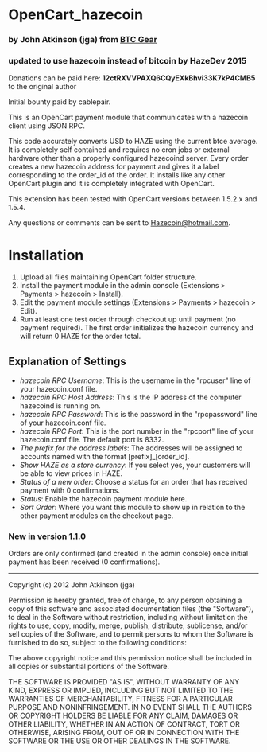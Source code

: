 # OpenCart_hazecoin
### by John Atkinson (jga) from [BTC Gear](http://btcgear.com/)
### updated to use hazecoin instead of bitcoin by HazeDev 2015

Donations can be paid here: **12ctRXVVPAXQ6CQyEXkBhvi33K7kP4CMB5** to the original author

Initial bounty paid by cablepair.

This is an OpenCart payment module that communicates with a hazecoin client using JSON RPC.

This code accurately converts USD to HAZE using the current btce average.  It is completely self contained and requires no cron jobs or external hardware other than a properly configured hazecoind server.  Every order creates a new hazecoin address for payment and gives it a label corresponding to the order_id of the order.  It installs like any other OpenCart plugin and it is completely integrated with OpenCart.

This extension has been tested with OpenCart versions between 1.5.2.x and 1.5.4.

Any questions or comments can be sent to Hazecoin@hotmail.com.

# Installation

1. Upload all files maintaining OpenCart folder structure.
2. Install the payment module in the admin console (Extensions > Payments > hazecoin > Install).
3. Edit the payment module settings (Extensions > Payments > hazecoin > Edit).
4. Run at least one test order through checkout up until payment (no payment required).  The first order initializes the hazecoin currency and will return 0 HAZE for the order total.

## Explanation of Settings

* *hazecoin RPC Username*: This is the username in the "rpcuser" line of your hazecoin.conf file.
* *hazecoin RPC Host Address*: This is the IP address of the computer hazecoind is running on.
* *hazecoin RPC Password*: This is the password in the "rpcpassword" line of your hazecoin.conf file.
* *hazecoin RPC Port*: This is the port number in the "rpcport" line of your hazecoin.conf file.  The default port is 8332.
* *The prefix for the address labels*: The addresses will be assigned to accounts named with the format [prefix]_[order_id].
* *Show HAZE as a store currency*: If you select yes, your customers will be able to view prices in HAZE.
* *Status of a new order*: Choose a status for an order that has received payment with 0 confirmations.
* *Status*: Enable the hazecoin payment module here.
* *Sort Order*: Where you want this module to show up in relation to the other payment modules on the checkout page.


### New in version 1.1.0

Orders are only confirmed (and created in the admin console) once initial payment has been received (0 confirmations).

* * *

Copyright (c) 2012 John Atkinson (jga)

Permission is hereby granted, free of charge, to any person obtaining a copy of this software and associated documentation files (the "Software"), to deal in the Software without restriction, including without limitation the rights to use, copy, modify, merge, publish, distribute, sublicense, and/or sell copies of the Software, and to permit persons to whom the Software is furnished to do so, subject to the following conditions:

The above copyright notice and this permission notice shall be included in all copies or substantial portions of the Software.

THE SOFTWARE IS PROVIDED "AS IS", WITHOUT WARRANTY OF ANY KIND, EXPRESS OR IMPLIED, INCLUDING BUT NOT LIMITED TO THE WARRANTIES OF MERCHANTABILITY, FITNESS FOR A PARTICULAR PURPOSE AND NONINFRINGEMENT. IN NO EVENT SHALL THE AUTHORS OR COPYRIGHT HOLDERS BE LIABLE FOR ANY CLAIM, DAMAGES OR OTHER LIABILITY, WHETHER IN AN ACTION OF CONTRACT, TORT OR OTHERWISE, ARISING FROM, OUT OF OR IN CONNECTION WITH THE SOFTWARE OR THE USE OR OTHER DEALINGS IN THE SOFTWARE.

